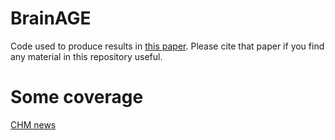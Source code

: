# BrainAGE
Code used to produce results in [this paper](https://www.tandfonline.com/doi/abs/10.1080/13554794.2020.1731553). Please cite that paper if you find any material in this repository useful.

# Some coverage
[CHM news](https://centerhealthyminds.org/news/brain-scans-link-meditation-to-slower-brain-aging-in-advanced-meditator)
